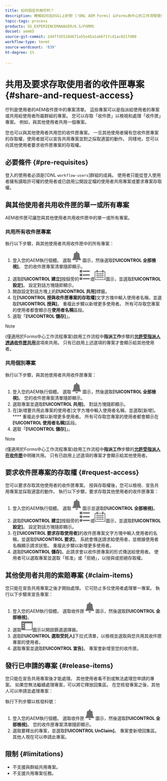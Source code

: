 ```yaml
---
title: 如何設定共用佇列？
description: 瞭解如何在OSGi上針對 [!DNL AEM Forms] 以Forms為中心的工作流程使用共用佇列。
topic-tags: process
products: SG_EXPERIENCEMANAGER/6.5/FORMS
docset: aem65
source-git-commit: 2d4ffd5518d671a55e45a1ab6f1fc41ac021fd80
workflow-type: tm+mt
source-wordcount: '839'
ht-degree: 1%

---
```



# 共用及要求存取使用者的收件匣專案 {#share-and-request-access}

佇列是使用者的AEM收件匣中的專案清單。 這些專案可以是指派給使用者的專案或共用給使用者所屬群組的專案。 您可以存取「收件匣」以檢視和處理「收件匣」專案。 例如，與其他使用者共用一個專案。

您也可以與其他使用者共用您的收件匣專案。 一旦其他使用者擁有您收件匣專案的存取權，使用者就可以宣告共用專案並對之採取適當的動作。 同樣地，您可以向其他使用者要求收件匣專案的存取權。

## 必要條件 {#pre-requisites}

登入的使用者必須是[!DNL `workflow-users`]群組的成員。 使用者只能從登入使用者擁有讀取許可權的使用者或已啟用公開設定檔的使用者共用專案或要求專案存取權。

## 與其他使用者共用收件匣的單一或所有專案

AEM收件匣可讓您與其他使用者共用收件匣中的單一或所有專案。

### 共用所有收件匣專案

執行以下步驟，與其他使用者共用收件匣中的所有專案：

1. 登入您的AEM執行個體。 選取![收件匣](assets/bell.svg)圖示，然後選取&#x200B;**[!UICONTROL 全部檢視]**。 您的收件匣專案清單隨即顯示。
1. 選取&#x200B;**[!UICONTROL 建立]**&#x200B;按鈕旁的![檢視選擇器](assets/viewlist.svg)或![檢視選擇器](assets/calendar.svg)圖示，並選取&#x200B;**[!UICONTROL 設定]**。 設定對話方塊隨即顯示。
1. 開啟設定對話方塊上的&#x200B;**[!UICONTROL 共用]**&#x200B;標籤。
1. 在&#x200B;**[!UICONTROL 授與收件匣專案的存取權]**&#x200B;文字方塊中輸入使用者名稱，並選取&#x200B;**[!UICONTROL 授與]**。 重複此步驟以新增更多使用者。 所有可存取您專案的使用者都會顯示在&#x200B;**使用者名稱**&#x200B;區段。
1. 選取「**[!UICONTROL 儲存]**」。

>[!NOTE]
>
>(僅適用於Forms中心工作流程專案)啟用工作流程中&#x200B;**指派工作**&#x200B;步驟的&#x200B;**[允許受指派人透過收件匣共用](aem-forms-workflow-step-reference.md)**&#x200B;選項來共用。 只有已啟用上述選項的專案才會顯示給其他使用者。

### 共用個別專案

執行以下步驟，與其他使用者共用收件匣專案：

1. 登入您的AEM執行個體。 選取![收件匣](assets/bell.svg)圖示，然後選取&#x200B;**[!UICONTROL 全部檢視]**。 您的收件匣專案清單隨即顯示。
1. 選取專案並選取&#x200B;**[!UICONTROL 共用]**。 對話方塊隨即顯示。
1. 在[新增要共用此專案的使用者]文字方塊中輸入使用者名稱，並選取[新增]。**** 重複此步驟以新增更多使用者。 所有可存取您專案的使用者都會顯示在&#x200B;**[!UICONTROL 使用者名稱]**&#x200B;區段。
1. 選取「**[!UICONTROL 儲存]**」。


>[!NOTE]
>
>(僅適用於Forms中心工作流程專案)啟用工作流程中&#x200B;**指派工作**&#x200B;步驟的&#x200B;**[允許受指派人在收件匣](aem-forms-workflow-step-reference.md)**&#x200B;中明確共用。 只有已啟用上述選項的專案才會顯示給其他使用者。

## 要求收件匣專案的存取權 {#request-access}

您可以要求存取其他使用者的收件匣專案。 授與存取權後，您可以檢視、宣告共用專案並採取適當的動作。 執行以下步驟，要求存取其他使用者的收件匣專案：

1. 登入您的AEM執行個體。 選取![檢視選擇器](assets/bell.svg)圖示並選取&#x200B;**[!UICONTROL 全部檢視]**。
1. 選取&#x200B;**[!UICONTROL 建立]**&#x200B;按鈕旁的![檢視選擇器](assets/viewlist.svg)或![檢視選擇器](assets/calendar.svg)圖示，並選取&#x200B;**[!UICONTROL 設定]**。 設定對話方塊隨即顯示。
1. 在&#x200B;**[!UICONTROL 要求存取使用者]**&#x200B;的收件匣專案文字方塊中輸入使用者的名稱，並選取&#x200B;**[!UICONTROL 要求]**。 系統會傳送請求給使用者，並根據使用者名稱顯示請求狀態。 重複此步驟以新增更多使用者。
1. 選取&#x200B;**[!UICONTROL 儲存]**。此請求會以收件匣專案的形式傳送給使用者。 使用者可以選取專案並選取「核准」或「拒絕」，以授與或拒絕存取權。


## 其他使用者共用的索賠專案 {#claim-items}

您只能在宣告共用專案之後才開始處理。 它可防止多位使用者處理單一專案。 執行以下步驟來宣告專案：

1. 登入您的AEM執行個體。 選取收件匣![收件匣](assets/bell.svg)圖示，然後選取&#x200B;**[!UICONTROL 全部檢視]**。
1. 選取![僅內容](assets/railleft.svg)圖示以開啟篩選選擇器。
1. 選取&#x200B;**[!UICONTROL 選取受託人]**&#x200B;下拉式清單，以檢視並選取與您共用其收件匣專案的使用者。
1. 選取專案並選取&#x200B;**[!UICONTROL 宣告]**。 專案會新增至您的收件匣。

## 發行已申請的專案 {#release-items}

您只能在宣告共用專案後才能處理。 其他使用者看不到或無法處理您申請的專案。 如果您無法繼續處理專案，可以將它釋放回集區。   在您核發專案之後，其他人可以申請並處理專案：

執行下列步驟以核發料號：

1. 登入您的AEM執行個體。 選取收件匣![收件匣](assets/bell.svg)圖示，然後選取&#x200B;**[!UICONTROL 全部檢視]**。 您的收件匣專案清單隨即顯示。
1. 選取要釋出的專案，並選取&#x200B;**[!UICONTROL UnClaim]**。 專案會新增回集區。 其他人現在可以申請此專案。

## 限制 {#limitations}

* 不支援與群組共用專案。
* 不支援共用專案任務。
